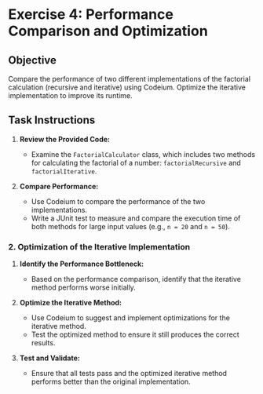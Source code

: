 # Exercise 4: Performance Comparison and Optimization

## Objective

Compare the performance of two different implementations of the factorial calculation (recursive and iterative) using Codeium. Optimize the iterative implementation to improve its runtime.


## Task Instructions

1. **Review the Provided Code:**
   - Examine the `FactorialCalculator` class, which includes two methods for calculating the factorial of a number: `factorialRecursive` and `factorialIterative`.

2. **Compare Performance:**
   - Use Codeium to compare the performance of the two implementations.
   - Write a JUnit test to measure and compare the execution time of both methods for large input values (e.g., `n = 20` and `n = 50`).

### 2. Optimization of the Iterative Implementation

1. **Identify the Performance Bottleneck:**
   - Based on the performance comparison, identify that the iterative method performs worse initially.

2. **Optimize the Iterative Method:**
   - Use Codeium to suggest and implement optimizations for the iterative method.
   - Test the optimized method to ensure it still produces the correct results.

3. **Test and Validate:**
   - Ensure that all tests pass and the optimized iterative method performs better than the original implementation.
